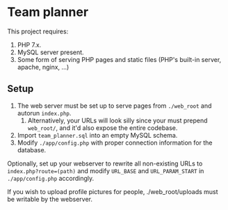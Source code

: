 Team planner
============

This project requires:
 
 1. PHP 7.x.
 2. MySQL server present.
 3. Some form of serving PHP pages and static files (PHP's built-in server, apache, nginx, ...)
 
Setup
-----
 
 1. The web server must be set up to serve pages from `./web_root` and autorun `index.php`.
    1. Alternatively, your URLs will look silly since your must prepend `web_root/`, and it'd also expose the entire codebase.
 2. Import `team_planner.sql` into an empty MySQL schema.
 3. Modify `./app/config.php` with proper connection information for the database.
 
Optionally, set up your webserver to rewrite all non-existing URLs to `index.php?route=(path)` and modify `URL_BASE` and `URL_PARAM_START` in `./app/config.php` accordingly.

If you wish to upload profile pictures for people, ./web_root/uploads must be writable by the webserver.